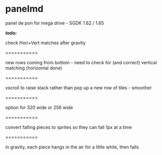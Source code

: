 # panelmd
panel de pon for mega drive - SGDK 1.62 / 1.65

***todo:***

check Hori+Vert matches after gravity

===========

new rows coming from bottom - need to check for (and correct) vertical matching (horizontal done)

===========

vscroll to raise stack rather than pop up a new row of tiles - smoother

===========

option for 320 wide or 256 wide

===========

convert falling pieces to sprites so they can fall 1px at a time

===========

in gravity, each piece hangs in the air for a little while, then falls

